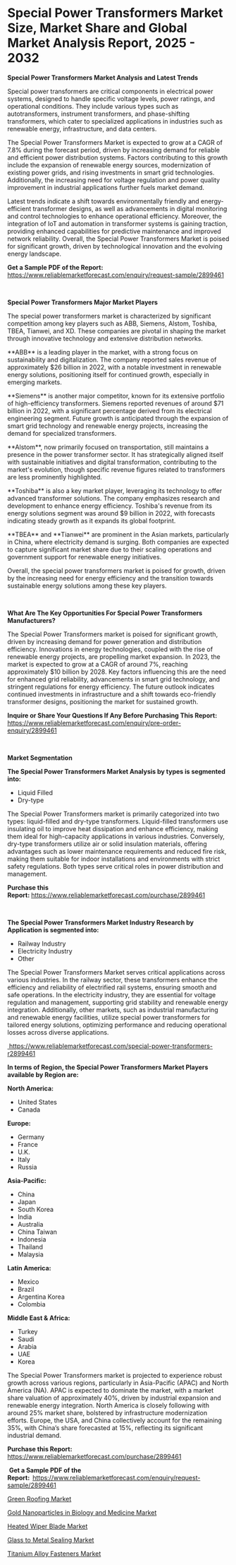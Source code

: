 <p><h1>Special Power Transformers Market Size, Market Share and Global Market Analysis Report, 2025 - 2032</h1></p><p><strong>Special Power Transformers Market Analysis and Latest Trends</strong></p>
<p><p>Special power transformers are critical components in electrical power systems, designed to handle specific voltage levels, power ratings, and operational conditions. They include various types such as autotransformers, instrument transformers, and phase-shifting transformers, which cater to specialized applications in industries such as renewable energy, infrastructure, and data centers.</p><p>The Special Power Transformers Market is expected to grow at a CAGR of 7.8% during the forecast period, driven by increasing demand for reliable and efficient power distribution systems. Factors contributing to this growth include the expansion of renewable energy sources, modernization of existing power grids, and rising investments in smart grid technologies. Additionally, the increasing need for voltage regulation and power quality improvement in industrial applications further fuels market demand.</p><p>Latest trends indicate a shift towards environmentally friendly and energy-efficient transformer designs, as well as advancements in digital monitoring and control technologies to enhance operational efficiency. Moreover, the integration of IoT and automation in transformer systems is gaining traction, providing enhanced capabilities for predictive maintenance and improved network reliability. Overall, the Special Power Transformers Market is poised for significant growth, driven by technological innovation and the evolving energy landscape.</p></p>
<p><strong>Get a Sample PDF of the Report:&nbsp;</strong> <a href="https://www.reliablemarketforecast.com/enquiry/request-sample/2899461?utm_campaign=1102&utm_medium=2&utm_source=Github&utm_content=ia&utm_term=16032025&utm_id=special-power-transformers">https://www.reliablemarketforecast.com/enquiry/request-sample/2899461</a></p>
<p>&nbsp;</p>
<p><strong>Special Power Transformers Major Market Players</strong></p>
<p><p>The special power transformers market is characterized by significant competition among key players such as ABB, Siemens, Alstom, Toshiba, TBEA, Tianwei, and XD. These companies are pivotal in shaping the market through innovative technology and extensive distribution networks.</p><p>**ABB** is a leading player in the market, with a strong focus on sustainability and digitalization. The company reported sales revenue of approximately $26 billion in 2022, with a notable investment in renewable energy solutions, positioning itself for continued growth, especially in emerging markets.</p><p>**Siemens** is another major competitor, known for its extensive portfolio of high-efficiency transformers. Siemens reported revenues of around $71 billion in 2022, with a significant percentage derived from its electrical engineering segment. Future growth is anticipated through the expansion of smart grid technology and renewable energy projects, increasing the demand for specialized transformers.</p><p>**Alstom**, now primarily focused on transportation, still maintains a presence in the power transformer sector. It has strategically aligned itself with sustainable initiatives and digital transformation, contributing to the market's evolution, though specific revenue figures related to transformers are less prominently highlighted.</p><p>**Toshiba** is also a key market player, leveraging its technology to offer advanced transformer solutions. The company emphasizes research and development to enhance energy efficiency. Toshiba's revenue from its energy solutions segment was around $9 billion in 2022, with forecasts indicating steady growth as it expands its global footprint.</p><p>**TBEA** and **Tianwei** are prominent in the Asian markets, particularly in China, where electricity demand is surging. Both companies are expected to capture significant market share due to their scaling operations and government support for renewable energy initiatives.</p><p>Overall, the special power transformers market is poised for growth, driven by the increasing need for energy efficiency and the transition towards sustainable energy solutions among these key players.</p></p>
<p>&nbsp;</p>
<p><strong>What Are The Key Opportunities For Special Power Transformers Manufacturers?</strong></p>
<p><p>The Special Power Transformers market is poised for significant growth, driven by increasing demand for power generation and distribution efficiency. Innovations in energy technologies, coupled with the rise of renewable energy projects, are propelling market expansion. In 2023, the market is expected to grow at a CAGR of around 7%, reaching approximately $10 billion by 2028. Key factors influencing this are the need for enhanced grid reliability, advancements in smart grid technology, and stringent regulations for energy efficiency. The future outlook indicates continued investments in infrastructure and a shift towards eco-friendly transformer designs, positioning the market for sustained growth.</p></p>
<p><strong>Inquire or Share Your Questions If Any Before Purchasing This Report:</strong> <a href="https://www.reliablemarketforecast.com/enquiry/pre-order-enquiry/2899461?utm_campaign=1102&utm_medium=2&utm_source=Github&utm_content=ia&utm_term=16032025&utm_id=special-power-transformers">https://www.reliablemarketforecast.com/enquiry/pre-order-enquiry/2899461</a></p>
<p>&nbsp;</p>
<p><strong>Market Segmentation</strong></p>
<p><strong>The Special Power Transformers Market Analysis by types is segmented into:</strong></p>
<p><ul><li> Liquid Filled</li><li>Dry-type </li></ul></p>
<p><p>The Special Power Transformers market is primarily categorized into two types: liquid-filled and dry-type transformers. Liquid-filled transformers use insulating oil to improve heat dissipation and enhance efficiency, making them ideal for high-capacity applications in various industries. Conversely, dry-type transformers utilize air or solid insulation materials, offering advantages such as lower maintenance requirements and reduced fire risk, making them suitable for indoor installations and environments with strict safety regulations. Both types serve critical roles in power distribution and management.</p></p>
<p><strong>Purchase this Report:&nbsp;</strong><a href="https://www.reliablemarketforecast.com/purchase/2899461?utm_campaign=1102&utm_medium=2&utm_source=Github&utm_content=ia&utm_term=16032025&utm_id=special-power-transformers">https://www.reliablemarketforecast.com/purchase/2899461</a></p>
<p>&nbsp;</p>
<p><strong>The Special Power Transformers Market Industry Research by Application is segmented into:</strong></p>
<p><ul><li> Railway Industry</li><li>Electricity Industry</li><li>Other </li></ul></p>
<p><p>The Special Power Transformers Market serves critical applications across various industries. In the railway sector, these transformers enhance the efficiency and reliability of electrified rail systems, ensuring smooth and safe operations. In the electricity industry, they are essential for voltage regulation and management, supporting grid stability and renewable energy integration. Additionally, other markets, such as industrial manufacturing and renewable energy facilities, utilize special power transformers for tailored energy solutions, optimizing performance and reducing operational losses across diverse applications.</p></p>
<p><a href="https://www.reliablemarketforecast.com/special-power-transformers-r2899461?utm_campaign=1102&utm_medium=2&utm_source=Github&utm_content=ia&utm_term=16032025&utm_id=special-power-transformers">&nbsp;https://www.reliablemarketforecast.com/special-power-transformers-r2899461</a></p>
<p><strong>In terms of Region, the Special Power Transformers Market Players available by Region are:</strong></p>
<p>
    <p> <strong> North America: </strong>
        <ul>
            <li>United States</li>
            <li>Canada</li>
        </ul>
        </p> 
    <p> <strong> Europe: </strong>
        <ul>
            <li>Germany</li>
            <li>France</li>
            <li>U.K.</li>
            <li>Italy</li>
            <li>Russia</li>
        </ul>
        </p> 
    <p> <strong> Asia-Pacific: </strong>
        <ul>
            <li>China</li>
            <li>Japan</li>
            <li>South Korea</li>
            <li>India</li>
            <li>Australia</li>
            <li>China Taiwan</li>
            <li>Indonesia</li>
            <li>Thailand</li>
            <li>Malaysia</li>
        </ul>
        </p> 
    <p> <strong> Latin America: </strong>
        <ul>
            <li>Mexico</li>
            <li>Brazil</li>
            <li>Argentina Korea</li>
            <li>Colombia</li>
        </ul>
        </p> 
    <p> <strong> Middle East & Africa: </strong>
        <ul>
            <li>Turkey</li>
            <li>Saudi</li>
            <li>Arabia</li>
            <li>UAE</li>
            <li>Korea</li>
        </ul>
    </p>
    </p>
<p><p>The Special Power Transformers market is projected to experience robust growth across various regions, particularly in Asia-Pacific (APAC) and North America (NA). APAC is expected to dominate the market, with a market share valuation of approximately 40%, driven by industrial expansion and renewable energy integration. North America is closely following with around 25% market share, bolstered by infrastructure modernization efforts. Europe, the USA, and China collectively account for the remaining 35%, with China’s share forecasted at 15%, reflecting its significant industrial demand.</p></p>
<p><strong>Purchase this Report: </strong><a href="https://www.reliablemarketforecast.com/purchase/2899461?utm_campaign=1102&utm_medium=2&utm_source=Github&utm_content=ia&utm_term=16032025&utm_id=special-power-transformers">https://www.reliablemarketforecast.com/purchase/2899461</a></p>
<p>&nbsp;<strong>Get a Sample PDF of the Report:&nbsp;&nbsp;</strong><a href="https://www.reliablemarketforecast.com/enquiry/request-sample/2899461?utm_campaign=1102&utm_medium=2&utm_source=Github&utm_content=ia&utm_term=16032025&utm_id=special-power-transformers">https://www.reliablemarketforecast.com/enquiry/request-sample/2899461</a></p>
<p><strong></strong></p>
<p><p><a href="https://github.com/jolashta/Market-Research-Report-List-1/blob/main/green-roofing-market.md?utm_campaign=1102&utm_medium=2&utm_source=Github&utm_content=ia&utm_term=16032025&utm_id=special-power-transformers">Green Roofing Market</a></p><p><a href="https://github.com/lazregaartun/Market-Research-Report-List-1/blob/main/gold-nanoparticles-in-biology-and-medicine-market.md?utm_campaign=1102&utm_medium=2&utm_source=Github&utm_content=ia&utm_term=16032025&utm_id=special-power-transformers">Gold Nanoparticles in Biology and Medicine Market</a></p><p><a href="https://github.com/shizutuvana/Market-Research-Report-List-1/blob/main/heated-wiper-blade-market.md?utm_campaign=1102&utm_medium=2&utm_source=Github&utm_content=ia&utm_term=16032025&utm_id=special-power-transformers">Heated Wiper Blade Market</a></p><p><a href="https://github.com/ienamoun/Market-Research-Report-List-1/blob/main/glass-to-metal-sealing-market.md?utm_campaign=1102&utm_medium=2&utm_source=Github&utm_content=ia&utm_term=16032025&utm_id=special-power-transformers">Glass to Metal Sealing Market</a></p><p><a href="https://github.com/laroybarrize/Market-Research-Report-List-1/blob/main/titanium-alloy-fasteners-market.md?utm_campaign=1102&utm_medium=2&utm_source=Github&utm_content=ia&utm_term=16032025&utm_id=special-power-transformers">Titanium Alloy Fasteners Market</a></p></p>